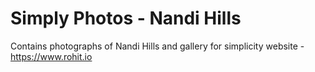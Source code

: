 Simply Photos - Nandi Hills
===========================

Contains photographs of Nandi Hills and gallery for simplicity website - https://www.rohit.io
